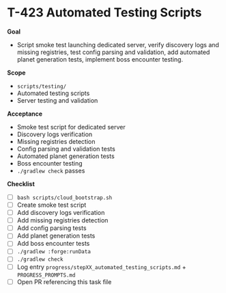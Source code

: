 # T-423 Automated Testing Scripts

**Goal**

- Script smoke test launching dedicated server, verify discovery logs and missing registries, test config parsing and validation, add automated planet generation tests, implement boss encounter testing.

**Scope**

- `scripts/testing/`
- Automated testing scripts
- Server testing and validation

**Acceptance**

- Smoke test script for dedicated server
- Discovery logs verification
- Missing registries detection
- Config parsing and validation tests
- Automated planet generation tests
- Boss encounter testing
- `./gradlew check` passes

**Checklist**

- [ ] `bash scripts/cloud_bootstrap.sh`
- [ ] Create smoke test script
- [ ] Add discovery logs verification
- [ ] Add missing registries detection
- [ ] Add config parsing tests
- [ ] Add planet generation tests
- [ ] Add boss encounter tests
- [ ] `./gradlew :forge:runData`
- [ ] `./gradlew check`
- [ ] Log entry `progress/stepXX_automated_testing_scripts.md` + `PROGRESS_PROMPTS.md`
- [ ] Open PR referencing this task file
